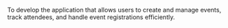 To develop the application that allows users to create and manage events, track attendees, and handle event registrations efficiently.
